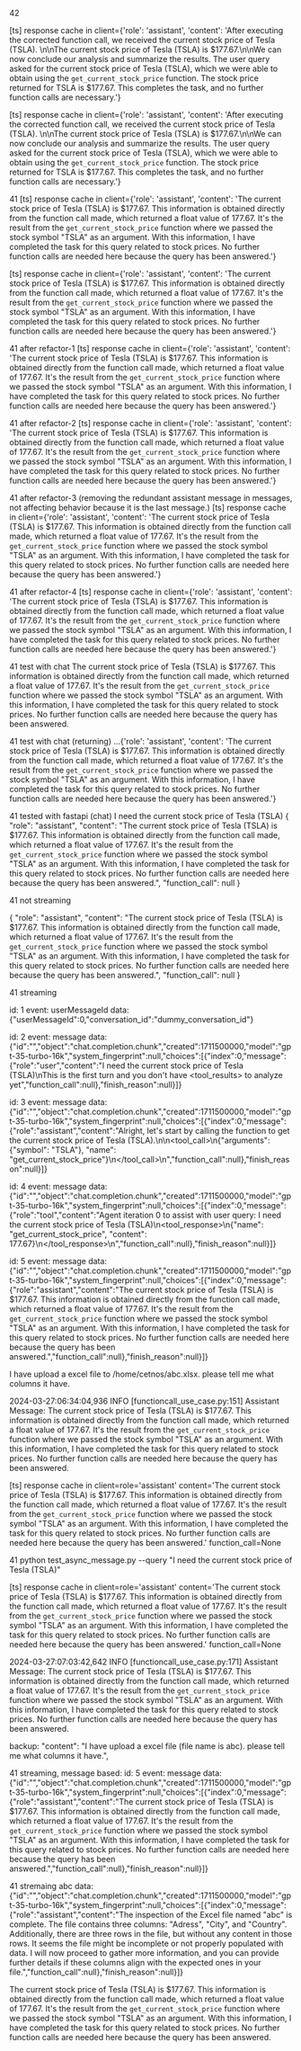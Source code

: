 42

[ts] response cache in client={'role': 'assistant', 'content': 'After executing the corrected function call, we received the current stock price of Tesla (TSLA). \n\nThe current stock price of Tesla (TSLA) is $177.67.\n\nWe can now conclude our analysis and summarize the results. The user query asked for the current stock price of Tesla (TSLA), which we were able to obtain using the `get_current_stock_price` function. The stock price returned for TSLA is $177.67. This completes the task, and no further function calls are necessary.'}


[ts] response cache in client={'role': 'assistant', 'content': 'After executing the corrected function call, we received the current stock price of Tesla (TSLA). \n\nThe current stock price of Tesla (TSLA) is $177.67.\n\nWe can now conclude our analysis and summarize the results. The user query asked for the current stock price of Tesla (TSLA), which we were able to obtain using the `get_current_stock_price` function. The stock price returned for TSLA is $177.67. This completes the task, and no further function calls are necessary.'}



41
[ts] response cache in client={'role': 'assistant', 'content': 'The current stock price of Tesla (TSLA) is $177.67. This information is obtained directly from the function call made, which returned a float value of 177.67. It\'s the result from the `get_current_stock_price` function where we passed the stock symbol "TSLA" as an argument. With this information, I have completed the task for this query related to stock prices. No further function calls are needed here because the query has been answered.'}

[ts] response cache in client={'role': 'assistant', 'content': 'The current stock price of Tesla (TSLA) is $177.67. This information is obtained directly from the function call made, which returned a float value of 177.67. It\'s the result from the `get_current_stock_price` function where we passed the stock symbol "TSLA" as an argument. With this information, I have completed the task for this query related to stock prices. No further function calls are needed here because the query has been answered.'}


41 after refactor-1
[ts] response cache in client={'role': 'assistant', 'content': 'The current stock price of Tesla (TSLA) is $177.67. This information is obtained directly from the function call made, which returned a float value of 177.67. It\'s the result from the `get_current_stock_price` function where we passed the stock symbol "TSLA" as an argument. With this information, I have completed the task for this query related to stock prices. No further function calls are needed here because the query has been answered.'}

41 after refactor-2
[ts] response cache in client={'role': 'assistant', 'content': 'The current stock price of Tesla (TSLA) is $177.67. This information is obtained directly from the function call made, which returned a float value of 177.67. It\'s the result from the `get_current_stock_price` function where we passed the stock symbol "TSLA" as an argument. With this information, I have completed the task for this query related to stock prices. No further function calls are needed here because the query has been answered.'}


41 after refactor-3 (removing the redundant assistant message in messages, not affecting behavior because it is the last message.)
[ts] response cache in client={'role': 'assistant', 'content': 'The current stock price of Tesla (TSLA) is $177.67. This information is obtained directly from the function call made, which returned a float value of 177.67. It\'s the result from the `get_current_stock_price` function where we passed the stock symbol "TSLA" as an argument. With this information, I have completed the task for this query related to stock prices. No further function calls are needed here because the query has been answered.'}

41 after refactor-4 
[ts] response cache in client={'role': 'assistant', 'content': 'The current stock price of Tesla (TSLA) is $177.67. This information is obtained directly from the function call made, which returned a float value of 177.67. It\'s the result from the `get_current_stock_price` function where we passed the stock symbol "TSLA" as an argument. With this information, I have completed the task for this query related to stock prices. No further function calls are needed here because the query has been answered.'}


41 test with chat
The current stock price of Tesla (TSLA) is $177.67. This information is obtained directly from the function call made, which returned a float value of 177.67. It's the result from the `get_current_stock_price` function where we passed the stock symbol "TSLA" as an argument. With this information, I have completed the task for this query related to stock prices. No further function calls are needed here because the query has been answered.


41 test with chat (returning)
...{'role': 'assistant', 'content': 'The current stock price of Tesla (TSLA) is $177.67. This information is obtained directly from the function call made, which returned a float value of 177.67. It\'s the result from the `get_current_stock_price` function where we passed the stock symbol "TSLA" as an argument. With this information, I have completed the task for this query related to stock prices. No further function calls are needed here because the query has been answered.'}


41 tested with fastapi (chat) I need the current stock price of Tesla (TSLA)
{
    "role": "assistant",
    "content": "The current stock price of Tesla (TSLA) is $177.67. This information is obtained directly from the function call made, which returned a float value of 177.67. It's the result from the `get_current_stock_price` function where we passed the stock symbol \"TSLA\" as an argument. With this information, I have completed the task for this query related to stock prices. No further function calls are needed here because the query has been answered.",
    "function_call": null
}

41 not streaming

{
    "role": "assistant",
    "content": "The current stock price of Tesla (TSLA) is $177.67. This information is obtained directly from the function call made, which returned a float value of 177.67. It's the result from the `get_current_stock_price` function where we passed the stock symbol \"TSLA\" as an argument. With this information, I have completed the task for this query related to stock prices. No further function calls are needed here because the query has been answered.",
    "function_call": null
}

41 streaming
	
id: 1
event: userMessageId
data: {"userMessageId":0,"conversation_id":"dummy_conversation_id"}

id: 2
event: message
data: {"id":"","object":"chat.completion.chunk","created":1711500000,"model":"gpt-35-turbo-16k","system_fingerprint":null,"choices":[{"index":0,"message":{"role":"user","content":"I need the current stock price of Tesla (TSLA)\nThis is the first turn and you don't have <tool_results> to analyze yet","function_call":null},"finish_reason":null}]}

id: 3
event: message
data: {"id":"","object":"chat.completion.chunk","created":1711500000,"model":"gpt-35-turbo-16k","system_fingerprint":null,"choices":[{"index":0,"message":{"role":"assistant","content":"Alright, let's start by calling the function to get the current stock price of Tesla (TSLA).\n\n<tool_call>\n{\"arguments\": {\"symbol\": \"TSLA\"}, \"name\": \"get_current_stock_price\"}\n</tool_call>\n","function_call":null},"finish_reason":null}]}

id: 4
event: message
data: {"id":"","object":"chat.completion.chunk","created":1711500000,"model":"gpt-35-turbo-16k","system_fingerprint":null,"choices":[{"index":0,"message":{"role":"tool","content":"Agent iteration 0 to assist with user query: I need the current stock price of Tesla (TSLA)\n<tool_response>\n{\"name\": \"get_current_stock_price\", \"content\": 177.67}\n</tool_response>\n","function_call":null},"finish_reason":null}]}

id: 5
event: message
data: {"id":"","object":"chat.completion.chunk","created":1711500000,"model":"gpt-35-turbo-16k","system_fingerprint":null,"choices":[{"index":0,"message":{"role":"assistant","content":"The current stock price of Tesla (TSLA) is $177.67. This information is obtained directly from the function call made, which returned a float value of 177.67. It's the result from the `get_current_stock_price` function where we passed the stock symbol \"TSLA\" as an argument. With this information, I have completed the task for this query related to stock prices. No further function calls are needed here because the query has been answered.","function_call":null},"finish_reason":null}]}




I have upload a excel file to /home/cetnos/abc.xlsx. please tell me what columns it have.



2024-03-27:06:34:04,936 INFO     [functioncall_use_case.py:151] Assistant Message:
The current stock price of Tesla (TSLA) is $177.67. This information is obtained directly from the function call made, which returned a float value of 177.67. It's the result from the `get_current_stock_price` function where we passed the stock symbol "TSLA" as an argument. With this information, I have completed the task for this query related to stock prices. No further function calls are needed here because the query has been answered.

[ts] response cache in client=role='assistant' content='The current stock price of Tesla (TSLA) is $177.67. This information is obtained directly from the function call made, which returned a float value of 177.67. It\'s the result from the `get_current_stock_price` function where we passed the stock symbol "TSLA" as an argument. With this information, I have completed the task for this query related to stock prices. No further function calls are needed here because the query has been answered.' function_call=None



41
python test_async_message.py --query "I need the current stock price of Tesla (TSLA)"

[ts] response cache in client=role='assistant' content='The current stock price of Tesla (TSLA) is $177.67. This information is obtained directly from the function call made, which returned a float value of 177.67. It\'s the result from the `get_current_stock_price` function where we passed the stock symbol "TSLA" as an argument. With this information, I have completed the task for this query related to stock prices. No further function calls are needed here because the query has been answered.' function_call=None


2024-03-27:07:03:42,642 INFO     [functioncall_use_case.py:171] Assistant Message:
The current stock price of Tesla (TSLA) is $177.67. This information is obtained directly from the function call made, which returned a float value of 177.67. It's the result from the `get_current_stock_price` function where we passed the stock symbol "TSLA" as an argument. With this information, I have completed the task for this query related to stock prices. No further function calls are needed here because the query has been answered.


backup:
      "content": "I have upload a excel file (file name is abc). please tell me what columns it have.",



41 streaming, message based:
id: 5
event: message
data: {"id":"","object":"chat.completion.chunk","created":1711500000,"model":"gpt-35-turbo-16k","system_fingerprint":null,"choices":[{"index":0,"message":{"role":"assistant","content":"The current stock price of Tesla (TSLA) is $177.67. This information is obtained directly from the function call made, which returned a float value of 177.67. It's the result from the `get_current_stock_price` function where we passed the stock symbol \"TSLA\" as an argument. With this information, I have completed the task for this query related to stock prices. No further function calls are needed here because the query has been answered.","function_call":null},"finish_reason":null}]}



41 stremaing abc
data: {"id":"","object":"chat.completion.chunk","created":1711500000,"model":"gpt-35-turbo-16k","system_fingerprint":null,"choices":[{"index":0,"message":{"role":"assistant","content":"The inspection of the Excel file named \"abc\" is complete. The file contains three columns: \"Adress\", \"City\", and \"Country\". Additionally, there are three rows in the file, but without any content in those rows. It seems the file might be incomplete or not properly populated with data. I will now proceed to gather more information, and you can provide further details if these columns align with the expected ones in your file.","function_call":null},"finish_reason":null}]}

The current stock price of Tesla (TSLA) is $177.67. This information is obtained directly from the function call made, which returned a float value of 177.67. It's the result from the `get_current_stock_price` function where we passed the stock symbol "TSLA" as an argument. With this information, I have completed the task for this query related to stock prices. No further function calls are needed here because the query has been answered.